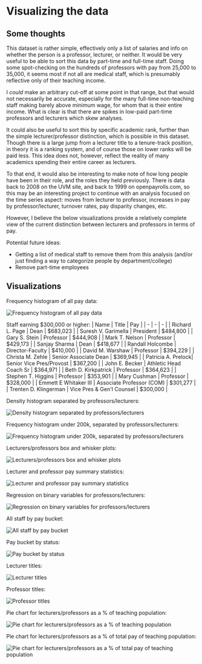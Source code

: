 # Visualizing the data

## Some thoughts

This dataset is rather simple, effectively only a list of salaries and info on whether the person is a professor, lecturer, or neither. It would be very useful to be able to sort this data by part-time and full-time staff. Doing some spot-checking on the hundreds of professors with pay from 25,000 to 35,000, it seems most if not all are medical staff, which is presumably reflective only of their teaching income. 

I _could_ make an arbitrary cut-off at some point in that range, but that would not necessarily be accurate, especially for the many full-time non-teaching staff making barely above minimum wage, for whom that is their entire income. What is clear is that there are spikes in low-paid part-time professors and lecturers which skew analyses.

It could also be useful to sort this by specific academic rank, further than the simple lecturer/professor distinction, which is possible in this dataset. Though there is a large jump from a lecturer title to a tenure-track position, in theory it is a ranking system, and of course those on lower ranks will be paid less. This idea does not, however, reflect the reality of many academics spending their entire career as lecturers.

To that end, it would also be interesting to make note of how long people have been in their role, and the roles they held previously. There is data back to 2008 on the UVM site, and back to 1999 on openpayrolls.com, so this may be an interesting project to continue with an analysis focused on the time series aspect: moves from lecturer to professor, increases in pay by professor/lecturer, turnover rates, pay disparity changes, etc.

However, I believe the below visualizations provide a relatively complete view of the current distinction between lecturers and professors in terms of pay.

Potential future ideas:
- Getting a list of medical staff to remove them from this analysis (and/or just finding a way to categorize people by department/college)
- Remove part-time employees

## Visualizations

Frequency histogram of all pay data:

![Frequency histogram of all pay data](/graphs%20and%20tables/freq%20histogram%20all%20data.svg)

Staff earning $300,000 or higher:
| Name  | Title | Pay |
| - | - |  - |
| Richard L. Page | Dean | $683,023 |
| Suresh V. Garimella | President | $484,800 |
| Gary S. Stein | Professor | $444,908 |
| Mark T. Nelson | Professor | $429,173 |
| Sanjay Sharma | Dean | $418,677 |
| Randall Holcombe | Director-Faculty | $410,000 |
| David M. Warshaw | Professor | $394,229 |
| Christa M. Zehle | Senior Associate Dean | $369,945 |
| Patricia A. Prelock| Senior Vice Pres/Provost | $367,200 |
| John E. Becker | Athletic Head Coach Sr | $364,971 |
| Beth D. Kirkpatrick | Professor | $364,623 |
| Stephen T. Higgins | Professor | $353,901 |
| Mary Cushman | Professor | $328,000 |
| Emmett E Whitaker III | Associate Professor (COM) | $301,277 |
| Trenten D. Klingerman | Vice Pres & Gen'l Counsel | $300,000 |

Density histogram separated by professors/lecturers:

![Density histogram separated by professors/lecturers](/graphs%20and%20tables/density%20histogram%20separated.svg)

Frequency histogram under 200k, separated by professors/lecturers:

![Frequency histogram under 200k, separated by professors/lecturers](/graphs%20and%20tables/freq%20histogram%20separated%20under%20200k.svg)

Lecturers/professors box and whisker plots:

![Lecturers/professors box and whisker plots](/graphs%20and%20tables/lect%20prof%20box%20and%20whisker%20plots.svg)

Lecturer and professor pay summary statistics:

![Lecturer and professor pay summary statistics](/graphs%20and%20tables/univar%20results%20prof_pay%20lect_pay.png)

Regression on binary variables for professors/lecturers:

![Regression on binary variables for professors/lecturers](/graphs%20and%20tables/pay%20is_prof%20is_lect%20regression.png)

All staff by pay bucket:

![All staff by pay bucket](/graphs%20and%20tables/pie%20staff%20by%20pay%20bucket.svg)

Pay bucket by status:

![Pay bucket by status](/graphs%20and%20tables/pay%20bucket%20by%20status.svg)

Lecturer titles:

![Lecturer titles](/graphs%20and%20tables/lecturers%20tabulated.png)

Professor titles:

![Professor titles](/graphs%20and%20tables/professors%20tabulated.png)

Pie chart for lecturers/professors as a % of teaching population:

![Pie chart for lecturers/professors as a % of teaching population](/graphs%20and%20tables/pie%20percent%20of%20teaching%20pop.svg)

Pie chart for lecturers/professors as a % of total pay of teaching population:

![Pie chart for lecturers/professors as a % of total pay of teaching population](/graphs%20and%20tables/pie%20percent%20of%20pay.svg)

